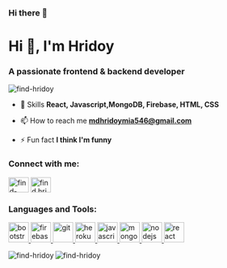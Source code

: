 ### Hi there 👋

<!--
**find-hridoy/find-hridoy** is a ✨ _special_ ✨ repository because its `README.md` (this file) appears on your GitHub profile.

Here are some ideas to get you started:

- 🔭 I’m currently working on ...
- 🌱 I’m currently learning ...
- 👯 I’m looking to collaborate on ...
- 🤔 I’m looking for help with ...
- 💬 Ask me about ...
- 📫 How to reach me: ...
- 😄 Pronouns: ...
- ⚡ Fun fact: ...
-->
<h1>Hi 👋, I'm Hridoy</h1>
<h3>A passionate frontend & backend developer</h3>

<p align="left"> <img src="https://komarev.com/ghpvc/?username=find-hridoy&label=Profile%20views&color=0e75b6&style=flat" alt="find-hridoy" /> </p>

- 💬 Skills **React, Javascript,MongoDB, Firebase, HTML, CSS**

- 📫 How to reach me **mdhridoymia546@gmail.com**

- ⚡ Fun fact **I think I'm funny**

<h3 align="left">Connect with me:</h3>
<p align="left">
<a href="https://linkedin.com/in/find-hridoy" target="blank"><img align="center" src="https://cdn.jsdelivr.net/npm/simple-icons@3.0.1/icons/linkedin.svg" alt="find-hridoy" height="30" width="40" /></a>
<a href="https://fb.com/find.hridoy3" target="blank"><img align="center" src="https://cdn.jsdelivr.net/npm/simple-icons@3.0.1/icons/facebook.svg" alt="find.hridoy3" height="30" width="40" /></a>
</p>

<h3 align="left">Languages and Tools:</h3>
<p align="left"> <a href="https://getbootstrap.com" target="_blank"> <img src="https://devicons.github.io/devicon/devicon.git/icons/bootstrap/bootstrap-plain.svg" alt="bootstrap" width="40" height="40"/> </a> <a href="https://firebase.google.com/" target="_blank"> <img src="https://www.vectorlogo.zone/logos/firebase/firebase-icon.svg" alt="firebase" width="40" height="40"/> </a> <a href="https://git-scm.com/" target="_blank"> <img src="https://www.vectorlogo.zone/logos/git-scm/git-scm-icon.svg" alt="git" width="40" height="40"/> </a> <a href="https://heroku.com" target="_blank"> <img src="https://www.vectorlogo.zone/logos/heroku/heroku-icon.svg" alt="heroku" width="40" height="40"/> </a> <a href="https://developer.mozilla.org/en-US/docs/Web/JavaScript" target="_blank"> <img src="https://devicons.github.io/devicon/devicon.git/icons/javascript/javascript-original.svg" alt="javascript" width="40" height="40"/> </a> <a href="https://www.mongodb.com/" target="_blank"> <img src="https://devicons.github.io/devicon/devicon.git/icons/mongodb/mongodb-original-wordmark.svg" alt="mongodb" width="40" height="40"/> </a> <a href="https://nodejs.org" target="_blank"> <img src="https://devicons.github.io/devicon/devicon.git/icons/nodejs/nodejs-original-wordmark.svg" alt="nodejs" width="40" height="40"/> </a> <a href="https://reactjs.org/" target="_blank"> <img src="https://devicons.github.io/devicon/devicon.git/icons/react/react-original-wordmark.svg" alt="react" width="40" height="40"/> </a> </p>

<p><img align="left" src="https://github-readme-stats.vercel.app/api/top-langs?username=find-hridoy&show_icons=true&locale=en&layout=compact" alt="find-hridoy" /></p>

<p>&nbsp;<img align="left" src="https://github-readme-stats.vercel.app/api?username=find-hridoy&show_icons=true&locale=en" alt="find-hridoy" /></p>
